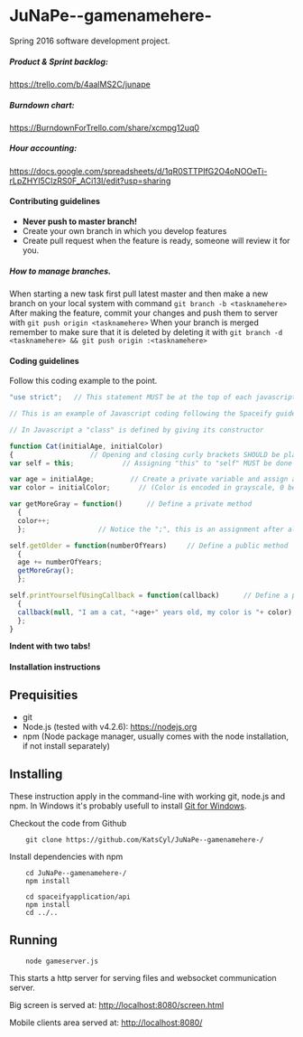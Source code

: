 JuNaPe--gamenamehere-
======================

Spring 2016 software development project.

##### Product & Sprint backlog:

https://trello.com/b/4aalMS2C/junape

##### Burndown chart: 

https://BurndownForTrello.com/share/xcmpg12uq0

##### Hour accounting:

https://docs.google.com/spreadsheets/d/1qR0STTPIfG2O4oNOOeTi-rLpZHYI5CIzRS0F_ACi13I/edit?usp=sharing

#### Contributing guidelines

* **Never push to master branch!**
* Create your own branch in which you develop features
* Create pull request when the feature is ready, someone will review it for you.

##### How to manage branches.

When starting a new task first pull latest master and then make a new branch on your local system with command `git branch -b <tasknamehere>`
After making the feature, commit your changes and push them to server with `git push origin <tasknamehere>`
When your branch is merged remember to make sure that it is deleted by deleting it with `git branch -d <tasknamehere> && git push origin :<tasknamehere>`

#### Coding guidelines

Follow this coding example to the point.

```javascript
"use strict";   // This statement MUST be at the top of each javascript file

// This is an example of Javascript coding following the Spaceify guidelines

// In Javascript a "class" is defined by giving its constructor

function Cat(initialAge, initialColor)
{                   // Opening and closing curly brackets SHOULD be placed on the same ident level
var self = this;            // Assigning "this" to "self" MUST be done on the first line of each class 

var age = initialAge;         // Create a private variable and assign a value to it
var color = initialColor;       // (Color is encoded in grayscale, 0 being black)

var getMoreGray = function()      // Define a private method
  {
  color++;
  };                  // Notice the ";", this is an assignment after all   

self.getOlder = function(numberOfYears)     // Define a public method  
  {
  age += numberOfYears;
  getMoreGray();
  };

self.printYourselfUsingCallback = function(callback)      // Define a public method that takes a callback as an argument
  {
  callback(null, "I am a cat, "+age+" years old, my color is "+ color);
  };
}
```

**Indent with two tabs!**

#### Installation instructions

Prequisities
------------
* git
* Node.js (tested with v4.2.6): https://nodejs.org
* npm (Node package manager, usually comes with the node installation, if not install separately)

Installing
----------
These instruction apply in the command-line with working git, node.js and npm. In Windows it's probably usefull to install [Git for Windows](https://git-for-windows.github.io/).

Checkout the code from Github

        git clone https://github.com/KatsCyl/JuNaPe--gamenamehere-/

Install dependencies with npm

        cd JuNaPe--gamenamehere-/
        npm install

        cd spaceifyapplication/api
        npm install
        cd ../..

Running
-------
        node gameserver.js

This starts a http server for serving files and websocket communication server.

Big screen is served at: [http://localhost:8080/screen.html](http://localhost:8080/screen.html)

Mobile clients area served at: [http://localhost:8080/](http://localhost:8080/)
